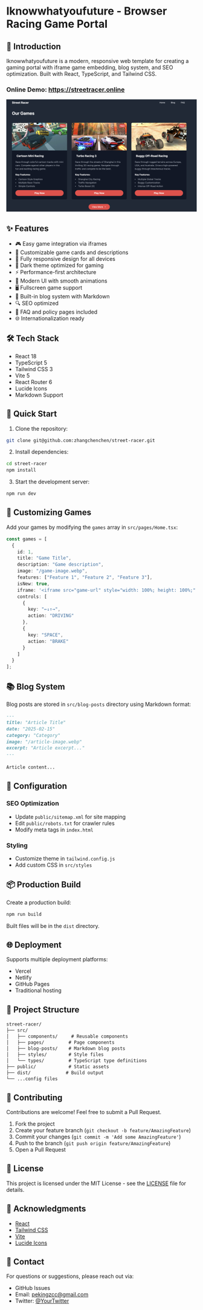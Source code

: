 # Iknowwhatyoufuture - Browser Racing Game Portal

## 🌟 Introduction

Iknowwhatyoufuture is a modern, responsive web template for creating a gaming portal with iframe game embedding, blog system, and SEO optimization. Built with React, TypeScript, and Tailwind CSS.

### Online Demo: https://streetracer.online

![landing page](banner.png)

## ✨ Features

- 🎮 Easy game integration via iframes
- 🎯 Customizable game cards and descriptions
- 📱 Fully responsive design for all devices
- 🌙 Dark theme optimized for gaming
- ⚡ Performance-first architecture
- 🎨 Modern UI with smooth animations
- 🖥️ Fullscreen game support
- 📰 Built-in blog system with Markdown
- 🔍 SEO optimized
- 📄 FAQ and policy pages included
- 🌐 Internationalization ready

## 🛠️ Tech Stack

- React 18
- TypeScript 5
- Tailwind CSS 3
- Vite 5
- React Router 6
- Lucide Icons
- Markdown Support

## 🚀 Quick Start

1. Clone the repository:
```bash
git clone git@github.com:zhangchenchen/street-racer.git
```

2. Install dependencies:
```bash
cd street-racer
npm install
```

3. Start the development server:
```bash
npm run dev
```

## 📝 Customizing Games

Add your games by modifying the `games` array in `src/pages/Home.tsx`:

```typescript
const games = [
  {
    id: 1,
    title: "Game Title",
    description: "Game description",
    image: "/game-image.webp",
    features: ["Feature 1", "Feature 2", "Feature 3"],
    isNew: true,
    iframe: '<iframe src="game-url" style="width: 100%; height: 100%;" frameborder="0" allow="gamepad *;"></iframe>',
    controls: [
      {
        key: "←↓↑→",
        action: "DRIVING"
      },
      {
        key: "SPACE",
        action: "BRAKE"
      }
    ]
  }
];
```

## 📚 Blog System

Blog posts are stored in `src/blog-posts` directory using Markdown format:

```markdown
---
title: "Article Title"
date: "2025-02-15"
category: "Category"
image: "/article-image.webp"
excerpt: "Article excerpt..."
---

Article content...
```

## 🔧 Configuration

### SEO Optimization
- Update `public/sitemap.xml` for site mapping
- Edit `public/robots.txt` for crawler rules
- Modify meta tags in `index.html`

### Styling
- Customize theme in `tailwind.config.js`
- Add custom CSS in `src/styles`

## 📦 Production Build

Create a production build:

```bash
npm run build
```

Built files will be in the `dist` directory.

## 🌐 Deployment

Supports multiple deployment platforms:

- Vercel
- Netlify
- GitHub Pages
- Traditional hosting

## 📄 Project Structure

```
street-racer/
├── src/
│   ├── components/     # Reusable components
│   ├── pages/         # Page components
│   ├── blog-posts/    # Markdown blog posts
│   ├── styles/        # Style files
│   └── types/         # TypeScript type definitions
├── public/            # Static assets
├── dist/             # Build output
└── ...config files
```

## 🤝 Contributing

Contributions are welcome! Feel free to submit a Pull Request.

1. Fork the project
2. Create your feature branch (`git checkout -b feature/AmazingFeature`)
3. Commit your changes (`git commit -m 'Add some AmazingFeature'`)
4. Push to the branch (`git push origin feature/AmazingFeature`)
5. Open a Pull Request

## 📜 License

This project is licensed under the MIT License - see the [LICENSE](LICENSE) file for details.

## 🙏 Acknowledgments

- [React](https://reactjs.org/)
- [Tailwind CSS](https://tailwindcss.com/)
- [Vite](https://vitejs.dev/)
- [Lucide Icons](https://lucide.dev/)

## 📧 Contact

For questions or suggestions, please reach out via:

- GitHub Issues
- Email: pekingzcc@gmail.com
- Twitter: [@YourTwitter](https://twitter.com/GeorgePekingzcc)
